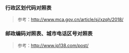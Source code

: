### 行政区划代码对照表
  >  参考：[]()http://www.mca.gov.cn/article/sj/xzqh/2018/
  
### 邮政编码对照表、城市电话区号对照表	

 > 参考：[]()http://www.ip138.com/post/
